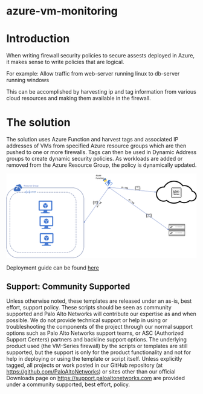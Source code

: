 # azure-vm-monitoring


# Introduction
When writing firewall security policies to secure assests deployed in Azure, it makes sense to write policies that are logical.

For example: Allow traffic from web-server running linux to db-server running windows

This can be accomplished by harvesting ip and tag information from various cloud resources and making them available in the firewall.

# The solution

The solution uses Azure Function and harvest tags and associated IP addresses of VMs from specified Azure resource groups which are then pushed to one or more firewalls.
Tags can then be used in Dynamic Address groups to create dynamic security policies. As workloads are added or removed from the Azure Resource Group, the policy is dynamically updated.

![alt_text](az-vm-monitoring.png)

Deployment guide can be found [here](https://github.com/PaloAltoNetworks/azure-vm-monitoring/blob/master/Azure%20VM%20Monitoring%20Setup%20Instructions.pdf)

Support: Community Supported
--------
Unless otherwise noted, these templates are released under an as-is, best effort, support policy. These scripts should be seen as community supported and Palo Alto Networks will contribute our expertise as and when possible. We do not provide technical support or help in using or troubleshooting the components of the project through our normal support options such as Palo Alto Networks support teams, or ASC (Authorized Support Centers) partners and backline support options. The underlying product used (the VM-Series firewall) by the scripts or templates are still supported, but the support is only for the product functionality and not for help in deploying or using the template or script itself. Unless explicitly tagged, all projects or work posted in our GitHub repository (at https://github.com/PaloAltoNetworks) or sites other than our official Downloads page on https://support.paloaltonetworks.com are provided under a community supported, best effort, policy.
